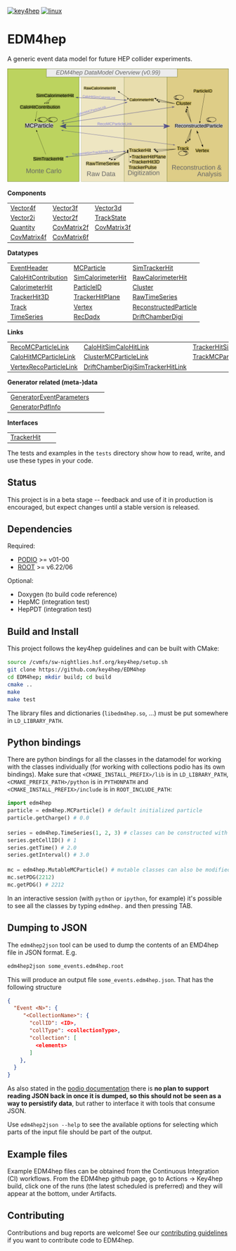 
[![key4hep](https://github.com/key4hep/EDM4hep/workflows/key4hep_linux/badge.svg)](https://github.com/key4hep/EDM4hep/actions/workflows/key4hep_linux.yml)
[![linux](https://github.com/key4hep/EDM4hep/actions/workflows/lcg_linux_with_podio.yml/badge.svg)](https://github.com/key4hep/EDM4hep/actions/workflows/lcg_linux_with_podio.yml)
# EDM4hep


A generic event data model for future HEP collider experiments.

![](doc/edm4hep_diagram.svg)

**Components**

| | | |
|-|-|-|
| [Vector4f](https://github.com/key4hep/EDM4hep/blob/main/edm4hep.yaml#L9)      | [Vector3f](https://github.com/key4hep/EDM4hep/blob/main/edm4hep.yaml#L34)     | [Vector3d](https://github.com/key4hep/EDM4hep/blob/main/edm4hep.yaml#L56)      |
| [Vector2i](https://github.com/key4hep/EDM4hep/blob/main/edm4hep.yaml#L84)     | [Vector2f](https://github.com/key4hep/EDM4hep/blob/main/edm4hep.yaml#L104)    | [TrackState](https://github.com/key4hep/EDM4hep/blob/main/edm4hep.yaml#L203)   |
| [Quantity](https://github.com/key4hep/EDM4hep/blob/main/edm4hep.yaml#L233)    |  [CovMatrix2f](https://github.com/key4hep/EDM4hep/blob/main/edm4hep.yaml#L124) | [CovMatrix3f](https://github.com/key4hep/EDM4hep/blob/main/edm4hep.yaml#L144)   |
| [CovMatrix4f](https://github.com/key4hep/EDM4hep/blob/main/edm4hep.yaml#L163)   | [CovMatrix6f](https://github.com/key4hep/EDM4hep/blob/main/edm4hep.yaml#L183) | |


**Datatypes**

| | | |
|-|-|-|
| [EventHeader](https://github.com/key4hep/EDM4hep/blob/main/edm4hep.yaml#L242)         | [MCParticle](https://github.com/key4hep/EDM4hep/blob/main/edm4hep.yaml#L254)        | [SimTrackerHit](https://github.com/key4hep/EDM4hep/blob/main/edm4hep.yaml#L321)         |
| [CaloHitContribution](https://github.com/key4hep/EDM4hep/blob/main/edm4hep.yaml#L362) | [SimCalorimeterHit](https://github.com/key4hep/EDM4hep/blob/main/edm4hep.yaml#L374) | [RawCalorimeterHit](https://github.com/key4hep/EDM4hep/blob/main/edm4hep.yaml#L385)     |
| [CalorimeterHit](https://github.com/key4hep/EDM4hep/blob/main/edm4hep.yaml#L394)      | [ParticleID](https://github.com/key4hep/EDM4hep/blob/main/edm4hep.yaml#L405)        | [Cluster](https://github.com/key4hep/EDM4hep/blob/main/edm4hep.yaml#L419)               |
| [TrackerHit3D](https://github.com/key4hep/EDM4hep/blob/main/edm4hep.yaml#L451)          | [TrackerHitPlane](https://github.com/key4hep/EDM4hep/blob/main/edm4hep.yaml#L477)   | [RawTimeSeries](https://github.com/key4hep/EDM4hep/blob/main/edm4hep.yaml#L523)                |
| [Track](https://github.com/key4hep/EDM4hep/blob/main/edm4hep.yaml#L537)               | [Vertex](https://github.com/key4hep/EDM4hep/blob/main/edm4hep.yaml#L554)            | [ReconstructedParticle](https://github.com/key4hep/EDM4hep/blob/main/edm4hep.yaml#L600) |
| [TimeSeries](https://github.com/key4hep/EDM4hep/blob/main/edm4hep.yaml#L856) | [RecDqdx](https://github.com/key4hep/EDM4hep/blob/main/edm4hep.yaml#L868) | [DriftChamberDigi](https://github.com/key4hep/EDM4hep/blob/main/edm4hep.yaml#L506) |

**Links**

| | | |
|-|-|-|
| [RecoMCParticleLink](https://github.com/key4hep/EDM4hep/blob/main/edm4hep.yaml#L638)        | [CaloHitSimCaloHitLink](https://github.com/key4hep/EDM4hep/blob/main/edm4hep.yaml#L665)         | [TrackerHitSimTrackerHitLink](https://github.com/key4hep/EDM4hep/blob/main/edm4hep.yaml#L693)         |
| [CaloHitMCParticleLink](https://github.com/key4hep/EDM4hep/blob/main/edm4hep.yaml#L720) | [ClusterMCParticleLink](https://github.com/key4hep/EDM4hep/blob/main/edm4hep.yaml#L747) | [TrackMCParticleLink](https://github.com/key4hep/EDM4hep/blob/main/edm4hep.yaml#L774)   |
| [VertexRecoParticleLink](https://github.com/key4hep/EDM4hep/blob/main/edm4hep.yaml#L801) | [DriftChamberDigiSimTrackerHitLink](https://github.com/key4hep/EDM4hep/blob/main/edm4hep.yaml#L828) | |

**Generator related (meta-)data**

| | | |
|-|-|-|
| [GeneratorEventParameters](https://github.com/key4hep/EDM4hep/blob/main/edm4hep.yaml#L880) | | |
| [GeneratorPdfInfo](https://github.com/key4hep/EDM4hep/blob/main/edm4hep.yaml#L896) | | |

**Interfaces**

| | | |
|-|-|-|
| [TrackerHit](https://github.com/key4hep/EDM4hep/blob/main/edm4hep.yaml#L907) | | |

The tests and examples in the `tests` directory show how to read, write, and use these types in your code.


## Status

This project is in a beta stage -- feedback and use of it in production is encouraged, but expect changes until a stable version is released.

## Dependencies

Required:

* [PODIO](https://github.com/AIDASoft/podio) >= v01-00
* [ROOT](https://github.com/root-project/root) >= v6.22/06

Optional:

* Doxygen (to build code reference)
* HepMC (integration test)
* HepPDT (integration test)

## Build and Install

This project follows the key4hep guidelines and can be built with CMake:

```sh
source /cvmfs/sw-nightlies.hsf.org/key4hep/setup.sh
git clone https://github.com/key4hep/EDM4hep
cd EDM4hep; mkdir build; cd build
cmake ..
make
make test
```

The library files and dictionaries (`libedm4hep.so`, ...) must be put somewhere in `LD_LIBRARY_PATH`.

## Python bindings
There are python bindings for all the classes in the datamodel for working with
the classes individually (for working with collections podio has its own
bindings). Make sure that `<CMAKE_INSTALL_PREFIX>/lib` is in `LD_LIBRARY_PATH`,
`<CMAKE_PREFIX_PATH>/python` is in `PYTHONPATH` and `<CMAKE_INSTALL_PREFIX>/include` is in `ROOT_INCLUDE_PATH`:
```python
import edm4hep
particle = edm4hep.MCParticle() # default initialized particle
particle.getCharge() # 0.0

series = edm4hep.TimeSeries(1, 2, 3) # classes can be constructed with non-default parameters
series.getCellID() # 1
series.getTime() # 2.0
series.getInterval() # 3.0

mc = edm4hep.MutableMCParticle() # mutable classes can also be modified
mc.setPDG(2212)
mc.getPDG() # 2212
```

In an interactive session (with `python` or `ipython`, for example) it's
possible to see all the classes by typing `edm4hep.` and then pressing TAB.

## Dumping to JSON
The `edm4hep2json` tool can be used to dump the contents of an EMD4hep file in
JSON format. E.g.

```bash
edm4hep2json some_events.edm4hep.root
```

This will produce an output file `some_events.edm4hep.json`. That has the following structure
```json
{
  "Event <N>": {
     "<CollectionName>": {
       "collID": <ID>,
       "collType": <collectionType>,
       "collection": [
         <elements>
       ]
    },
  }
}
```

As also stated in the [podio
documentation](https://github.com/AIDASoft/podio/blob/master/doc/advanced_topics.md#dumping-json)
there is **no plan to support reading JSON back in once it is dumped, so this
should not be seen as a way to persistify data**, but rather to interface it
with tools that consume JSON.

Use `edm4hep2json --help` to see the available options for selecting which parts
of the input file should be part of the output.

## Example files

Example EDM4hep files can be obtained from the Continuous Integration (CI)
workflows. From the EDM4hep github page, go to Actions -> Key4hep build, click
one of the runs (the latest scheduled is preferred) and they will appear at the
bottom, under Artifacts.


## Contributing

Contributions and bug reports are welcome! See our [contributing guidelines](doc/contributing.md) if you want to contribute code to EDM4hep.
